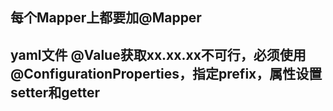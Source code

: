 ## 每个Mapper上都要加@Mapper

## yaml文件 @Value获取xx.xx.xx不可行，必须使用@ConfigurationProperties，指定prefix，属性设置setter和getter
